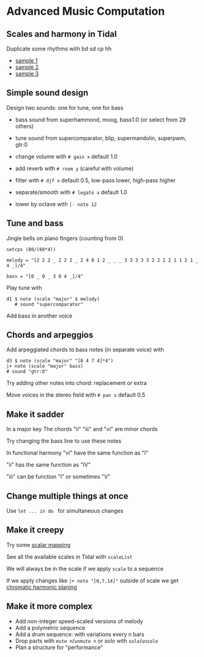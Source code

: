 # Advanced Music Computation
## Scales and harmony in Tidal 


Duplicate some rhythms with bd sd cp hh

- [sample 1](./sample1.mp3)
- [sample 2](./sample2.mp3)
- [sample 3](./sample3.mp3)


## Simple sound design

Design two sounds: one for tune, one for bass

- bass sound from superhammond, moog, bass1:0 (or select from 29 others)
- tune sound from supercomparator, blip, supermandolin,  superpwm, gtr:0
- change volume with `# gain x` default 1.0


- add reverb with `# room y` (careful with volume)
- filter with `# djf x` default 0.5, low-pass lower, high-pass higher
- separate/smooth with `# legato x` default 1.0
- lower by octave with `|- note 12`



## Tune and bass

Jingle bells on piano fingers (counting from 0)

`setcps (80/(60*4))`

`melody = "[2 2 2 _ 2 2 2 _ 2 4 0 1 2 _ _ _ 3 3 3 3 3 2 2 2 2 1 1 2 1 _ 4 _]/4"`

`bass = "[0 _ 0 _ 3 0 4 _]/4"`

Play tune with

```
d1 $ note (scale "major" $ melody) 
   # sound "supercomparator"
```
Add bass in another voice


## Chords and arpeggios

Add arpeggiated chords to bass notes (in separate voice) with

```
d3 $ note (scale "major" "[0 4 7 4]*4") 
|+ note (scale "major" bass)
# sound "gtr:0"
```

Try adding other notes into chord: replacement or extra

Move voices in the stereo field with `# pan x` default 0.5


## Make it sadder

In a major key The chords "ii" "iii" and "vi" are minor chords 

Try changing the bass line to use these notes

In functional harmony "vi" have the same function as "I"

"ii" has the same function as "IV"

"iii" can be function "I" or sometimes "V"


## Change multiple things at once

Use `let ... in do ` for simultaneous changes


## Make it creepy

Try some [scalar mapping](https://youtu.be/raYkJq2eIlE?si=24LGSmMXhtxk9GSB)

See all the available scales in Tidal with `scaleList`

We will always be in the scale if we apply `scale` to a sequence

If we apply changes like `|+ note "[0,7,14]"` outside of scale we get [chromatic harmonic planing](https://youtu.be/tDPLt9u7gQ8?si=6hYjAKz_vHXcrwrx)


## Make it more complex

- Add non-integer speed-scaled versions of melody
- Add a polymetric sequence
- Add a drum sequence: with variations every n bars
- Drop parts with `mute n`/`unmute n` or solo with `solo`/`unsolo`
- Plan a structure for "performance"